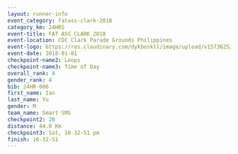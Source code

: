 ```yaml
---
layout: runner-info 
event_category: fatass-clark-2018 
category_km: 24HRS 
event-title: FAT ASS CLARK 2018 
event-location: CDC Clark Parade Grounds Philippines 
event-logo: https://res.cloudinary.com/dykbosktl/image/upload/v1573625290/Logo/Logo_wa5xi5.png 
event-date: 2018-01-01 
checkpoint-name2: Loops 
checkpoint-name3: Time of Day
overall_rank: 4
gender_rank: 4
bib: 24HR-006
first_name: Ian
last_name: Yu
gender: M
team_name: Smart SMS
checkpoint2: 20
distance: 44.0 Km
checkpoint3: Sat, 10-32-51 pm
finish: 16-32-51
---
```

